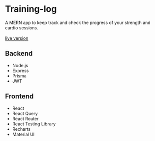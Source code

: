# Training-log
A MERN app to keep track and check the progress of your strength and cardio sessions. <br/><br/>
[live version](https://traininglog.netlify.app/)

## Backend
<ul>
   <li>
    Node.js
  </li>
  <li>
    Express
  </li>
  <li>
    Prisma
  </li>
  <li>
    JWT
  </li>
</ul>

## Frontend
<ul>
  <li>
    React
  </li>
  <li>
    React Query
  </li>
  <li>
    React Router
  </li>
  <li>
    React Testing Library
  </li>
   <li>
    Recharts
  </li>
    <li>
    Material UI
  </li>
</ul>
